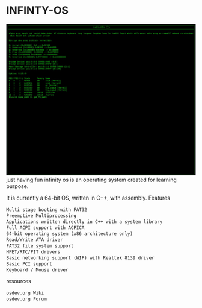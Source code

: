 # INFINTY-OS
![](demo.jpeg)
just having fun
infinity os is an operating system created for learning purpose.

It is currently a 64-bit OS, written  in C++, with assembly.
Features

    Multi stage booting with FAT32
    Preemptive Multiprocessing
    Applications written directly in C++ with a system library 
    Full ACPI support with ACPICA
    64-bit operating system (x86 architecture only)
    Read/Write ATA driver
    FAT32 file system support
    HPET/RTC/PIT drivers
    Basic networking support (WIP) with Realtek 8139 driver
    Basic PCI support
    Keyboard / Mouse driver
    



resources

    osdev.org Wiki 
    osdev.org Forum 

